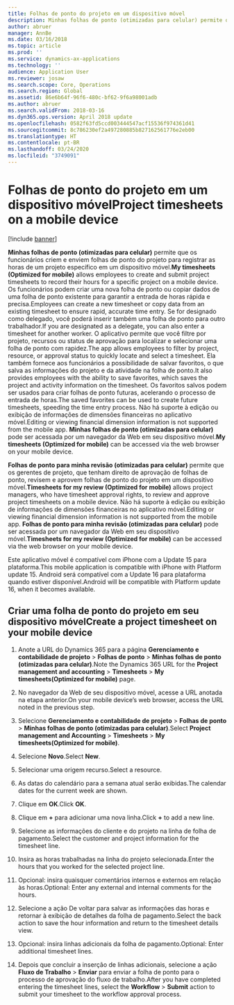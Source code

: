 ```yaml
---
title: Folhas de ponto do projeto em um dispositivo móvel
description: Minhas folhas de ponto (otimizadas para celular) permite que os funcionários criem e enviem folhas de ponto do projeto para registrar as horas de um projeto específico em um dispositivo móvel.
author: abruer
manager: AnnBe
ms.date: 03/16/2018
ms.topic: article
ms.prod: ''
ms.service: dynamics-ax-applications
ms.technology: ''
audience: Application User
ms.reviewer: josaw
ms.search.scope: Core, Operations
ms.search.region: Global
ms.assetid: 86e6b64f-96f6-480c-bf62-9f6a98001adb
ms.author: abruer
ms.search.validFrom: 2018-03-16
ms.dyn365.ops.version: April 2018 update
ms.openlocfilehash: 0582f63fd5ccd003444547acf15536f974361d41
ms.sourcegitcommit: 8c786230ef2a497280885b827162561776e2eb00
ms.translationtype: HT
ms.contentlocale: pt-BR
ms.lasthandoff: 03/24/2020
ms.locfileid: "3749091"
---
```

# <a name="project-timesheets-on-a-mobile-device"></a><span data-ttu-id="abd96-103">Folhas de ponto do projeto em um dispositivo móvel</span><span class="sxs-lookup"><span data-stu-id="abd96-103">Project timesheets on a mobile device</span></span>

[!include [banner](../includes/banner.md)]

<span data-ttu-id="abd96-104">**Minhas folhas de ponto (otimizadas para celular)** permite que os funcionários criem e enviem folhas de ponto do projeto para registrar as horas de um projeto específico em um dispositivo móvel.</span><span class="sxs-lookup"><span data-stu-id="abd96-104">**My timesheets (Optimized for mobile)** allows employees to create and submit project timesheets to record their hours for a specific project on a mobile device.</span></span> <span data-ttu-id="abd96-105">Os funcionários podem criar uma nova folha de ponto ou copiar dados de uma folha de ponto existente para garantir a entrada de horas rápida e precisa.</span><span class="sxs-lookup"><span data-stu-id="abd96-105">Employees can create a new timesheet or copy data from an existing timesheet to ensure rapid, accurate time entry.</span></span> <span data-ttu-id="abd96-106">Se for designado como delegado, você poderá inserir também uma folha de ponto para outro trabalhador.</span><span class="sxs-lookup"><span data-stu-id="abd96-106">If you are designated as a delegate, you can also enter a timesheet for another worker.</span></span> <span data-ttu-id="abd96-107">O aplicativo permite que você filtre por projeto, recursos ou status de aprovação para localizar e selecionar uma folha de ponto com rapidez.</span><span class="sxs-lookup"><span data-stu-id="abd96-107">The app allows employees to filter by project, resource, or approval status to quickly locate and select a timesheet.</span></span> <span data-ttu-id="abd96-108">Ela também fornece aos funcionários a possibilidade de salvar favoritos, o que salva as informações do projeto e da atividade na folha de ponto.</span><span class="sxs-lookup"><span data-stu-id="abd96-108">It also provides employees with the ability to save favorites, which saves the project and activity information on the timesheet.</span></span> <span data-ttu-id="abd96-109">Os favoritos salvos podem ser usados para criar folhas de ponto futuras, acelerando o processo de entrada de horas.</span><span class="sxs-lookup"><span data-stu-id="abd96-109">The saved favorites can be used to create future timesheets, speeding the time entry process.</span></span> <span data-ttu-id="abd96-110">Não há suporte à edição ou exibição de informações de dimensões financeiras no aplicativo móvel.</span><span class="sxs-lookup"><span data-stu-id="abd96-110">Editing or viewing financial dimension information is not supported from the mobile app.</span></span> <span data-ttu-id="abd96-111">**Minhas folhas de ponto (otimizadas para celular)** pode ser acessada por um navegador da Web em seu dispositivo móvel.</span><span class="sxs-lookup"><span data-stu-id="abd96-111">**My timesheets (Optimized for mobile)** can be accessed via the web browser on your mobile device.</span></span>

<span data-ttu-id="abd96-112">**Folhas de ponto para minha revisão (otimizadas para celular)** permite que os gerentes de projeto, que tenham direito de aprovação de folhas de ponto, revisem e aprovem folhas de ponto do projeto em um dispositivo móvel.</span><span class="sxs-lookup"><span data-stu-id="abd96-112">**Timesheets for my review (Optimized for mobile)** allows project managers, who have timesheet approval rights, to review and approve project timesheets on a mobile device.</span></span> <span data-ttu-id="abd96-113">Não há suporte à edição ou exibição de informações de dimensões financeiras no aplicativo móvel.</span><span class="sxs-lookup"><span data-stu-id="abd96-113">Editing or viewing financial dimension information is not supported from the mobile app.</span></span> <span data-ttu-id="abd96-114">**Folhas de ponto para minha revisão (otimizadas para celular)** pode ser acessada por um navegador da Web em seu dispositivo móvel.</span><span class="sxs-lookup"><span data-stu-id="abd96-114">**Timesheets for my review (Optimized for mobile)** can be accessed via the web browser on your mobile device.</span></span>

<span data-ttu-id="abd96-115">Este aplicativo móvel é compatível com iPhone com a Update 15 para plataforma.</span><span class="sxs-lookup"><span data-stu-id="abd96-115">This mobile application is compatible with iPhone with Platform update 15.</span></span>
<span data-ttu-id="abd96-116">Android será compatível com a Update 16 para plataforma quando estiver disponível.</span><span class="sxs-lookup"><span data-stu-id="abd96-116">Android will be compatible with Platform update 16, when it becomes available.</span></span>

## <a name="create-a-project-timesheet-on-your-mobile-device"></a><span data-ttu-id="abd96-117">Criar uma folha de ponto do projeto em seu dispositivo móvel</span><span class="sxs-lookup"><span data-stu-id="abd96-117">Create a project timesheet on your mobile device</span></span>

1.  <span data-ttu-id="abd96-118">Anote a URL do Dynamics 365 para a página **Gerenciamento e contabilidade de projeto** \> **Folhas de ponto** \> **Minhas folhas de ponto (otimizadas para celular)**.</span><span class="sxs-lookup"><span data-stu-id="abd96-118">Note the Dynamics 365 URL for the **Project management and accounting** \> **Timesheets** \> **My timesheets(Optimized for mobile)** page.</span></span>

2.  <span data-ttu-id="abd96-119">No navegador da Web de seu dispositivo móvel, acesse a URL anotada na etapa anterior.</span><span class="sxs-lookup"><span data-stu-id="abd96-119">On your mobile device’s web browser, access the URL noted in the previous step.</span></span>
 
3.  <span data-ttu-id="abd96-120">Selecione **Gerenciamento e contabilidade de projeto** \> **Folhas de ponto** \> **Minhas folhas de ponto (otimizadas para celular)**.</span><span class="sxs-lookup"><span data-stu-id="abd96-120">Select **Project management and Accounting** \> **Timesheets** \> **My timesheets(Optimized for mobile)**.</span></span>

4.  <span data-ttu-id="abd96-121">Selecione **Novo**.</span><span class="sxs-lookup"><span data-stu-id="abd96-121">Select **New**.</span></span>

5.  <span data-ttu-id="abd96-122">Selecionar uma origem recurso.</span><span class="sxs-lookup"><span data-stu-id="abd96-122">Select a resource.</span></span>

6.  <span data-ttu-id="abd96-123">As datas do calendário para a semana atual serão exibidas.</span><span class="sxs-lookup"><span data-stu-id="abd96-123">The calendar dates for the current week are shown.</span></span>

7.  <span data-ttu-id="abd96-124">Clique em **OK**.</span><span class="sxs-lookup"><span data-stu-id="abd96-124">Click **OK**.</span></span>

8.  <span data-ttu-id="abd96-125">Clique em **+** para adicionar uma nova linha.</span><span class="sxs-lookup"><span data-stu-id="abd96-125">Click **+** to add a new line.</span></span>

9.  <span data-ttu-id="abd96-126">Selecione as informações do cliente e do projeto na linha de folha de pagamento.</span><span class="sxs-lookup"><span data-stu-id="abd96-126">Select the customer and project information for the timesheet line.</span></span>

10. <span data-ttu-id="abd96-127">Insira as horas trabalhadas na linha do projeto selecionada.</span><span class="sxs-lookup"><span data-stu-id="abd96-127">Enter the hours that you worked for the selected project line.</span></span>

11. <span data-ttu-id="abd96-128">Opcional: insira quaisquer comentários internos e externos em relação às horas.</span><span class="sxs-lookup"><span data-stu-id="abd96-128">Optional: Enter any external and internal comments for the hours.</span></span>

12. <span data-ttu-id="abd96-129">Selecione a ação De voltar para salvar as informações das horas e retornar à exibição de detalhes da folha de pagamento.</span><span class="sxs-lookup"><span data-stu-id="abd96-129">Select the back action to save the hour information and return to the timesheet details view.</span></span>

13. <span data-ttu-id="abd96-130">Opcional: insira linhas adicionais da folha de pagamento.</span><span class="sxs-lookup"><span data-stu-id="abd96-130">Optional: Enter additional timesheet lines.</span></span>

14. <span data-ttu-id="abd96-131">Depois que concluir a inserção de linhas adicionais, selecione a ação **Fluxo de Trabalho** \> **Enviar** para enviar a folha de ponto para o processo de aprovação do fluxo de trabalho.</span><span class="sxs-lookup"><span data-stu-id="abd96-131">After you have completed entering the timesheet lines, select the **Workflow** \> **Submit** action to submit your timesheet to the workflow approval process.</span></span>
